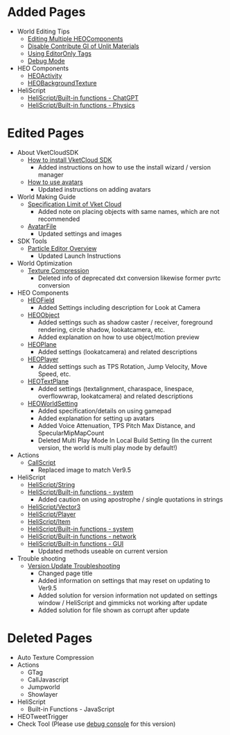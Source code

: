 # Added Pages
-  World Editing Tips
    - [Editing Multiple HEOComponents](https://vrhikky.github.io/VketCloudSDK_Documents/9.5/WorldEditingTips/MultiSelect_HEOComponents.html)
    - [Disable Contribute GI of Unlit Materials](https://vrhikky.github.io/VketCloudSDK_Documents/9.5/WorldEditingTips/DisableContributeGITool.html)
    - [Using EditorOnly Tags](https://vrhikky.github.io/VketCloudSDK_Documents/9.5/WorldEditingTips/EditorOnlyTag.html)
    - [Debug Mode](https://vrhikky.github.io/VketCloudSDK_Documents/9.5/WorldEditingTips/DebugMode.html)
- HEO Components
    - [HEOActivity](https://vrhikky.github.io/VketCloudSDK_Documents/9.5/ja/HEOComponents/HEOActivity.html)
    - [HEOBackgroundTexture](https://vrhikky.github.io/VketCloudSDK_Documents/9.5/HEOComponents/HEOBackgroundTexture.html)
- HeliScript
    - [HeliScript/Built-in functions - ChatGPT](https://vrhikky.github.io/VketCloudSDK_Documents/9.5/hs/hs_system_chatgpt.html)
    - [HeliScript/Built-in functions - Physics](https://vrhikky.github.io/VketCloudSDK_Documents/9.5/hs/hs_system_physics.html)

# Edited Pages
- About VketCloudSDK
    - [How to install VketCloud SDK](https://vrhikky.github.io/VketCloudSDK_Documents/9.5/AboutVketCloudSDK/SetupSDK_external.html)
        - Added instructions on how to use the install wizard / version manager
    - [How to use avatars](https://vrhikky.github.io/VketCloudSDK_Documents/9.5/AboutVketCloudSDK/SetupAvatar.html)
        - Updated instructions on adding avatars
- World Making Guide
    - [Specification Limit of Vket Cloud](https://vrhikky.github.io/VketCloudSDK_Documents/9.5/WorldMakingGuide/UnityGuidelines.html)
        - Added note on placing objects with same names, which are not recommended
    - [AvatarFile](https://vrhikky.github.io/VketCloudSDK_Documents/9.5/WorldMakingGuide/AvatarFile.html)
        - Updated settings and images
- SDK Tools
    - [Particle Editor Overview](https://vrhikky.github.io/VketCloudSDK_Documents/9.5/particleeditor/pe_about_particleeditor.html)
        - Updated Launch Instructions
- World Optimization
    - [Texture Compression](https://vrhikky.github.io/VketCloudSDK_Documents/9.5/heoexporter/he_TextureCompression.html)
        - Deleted info of deprecated dxt conversion likewise former pvrtc conversion
- HEO Components
    - [HEOField](https://vrhikky.github.io/VketCloudSDK_Documents/9.5/HEOComponents/HEOField.html)
        - Added Settings including description for Look at Camera
    - [HEOObject](https://vrhikky.github.io/VketCloudSDK_Documents/9.5/HEOComponents/HEOObject.html)
        - Added settings such as shadow caster / receiver, foreground rendering, circle shadow, lookatcamera, etc.
        - Added explanation on how to use object/motion preview
    - [HEOPlane](https://vrhikky.github.io/VketCloudSDK_Documents/9.5/HEOComponents/HEOPlane.html)
        - Added settings (lookatcamera) and related descriptions
    - [HEOPlayer](https://vrhikky.github.io/VketCloudSDK_Documents/9.5//HEOComponents/HEOPlayer.html)
        - Added settings such as TPS Rotation, Jump Velocity, Move Speed, etc.
    - [HEOTextPlane](https://vrhikky.github.io/VketCloudSDK_Documents/9.5/HEOComponents/HEOTextPlane.html)
        - Added settings (textalignment, charaspace, linespace, overflowwrap, lookatcamera) and related descriptions
    - [HEOWorldSetting](https://vrhikky.github.io/VketCloudSDK_Documents/9.5/HEOComponents/HEOWorldSetting.html)
        - Added specification/details on using gamepad
        - Added explanation for setting up avatars
        - Added Voice Attenuation, TPS Pitch Max Distance, and SpecularMipMapCount
        - Deleted Multi Play Mode In Local Build Setting (In the current version, the world is multi play mode by default!)
- Actions
    - [CallScript](https://vrhikky.github.io/VketCloudSDK_Documents/9.5/Actions/Programmatic/CallScript.html)
        - Replaced image to match Ver9.5
- HeliScript
    - [HeliScript/String](https://vrhikky.github.io/VketCloudSDK_Documents/9.5/hs/hs_string.html)
    - [HeliScript/Built-in functions - system](https://vrhikky.github.io/VketCloudSDK_Documents/9.5/hs/hs_system_function.html)
        - Added caution on using apostrophe / single quotations in strings
    - [HeliScript/Vector3](https://vrhikky.github.io/VketCloudSDK_Documents/9.5/hs/hs_struct_vector3.html)
    - [HeliScript/Player](https://vrhikky.github.io/VketCloudSDK_Documents/9.5/hs/hs_class_player.html)
    - [HeliScript/Item](https://vrhikky.github.io/VketCloudSDK_Documents/9.5/hs/hs_class_item.html)
    - [HeliScript/Built-in functions - system](https://vrhikky.github.io/VketCloudSDK_Documents/9.5/hs/hs_system_function.html)
    - [HeliScript/Built-in functions - network](https://vrhikky.github.io/VketCloudSDK_Documents/9.5/hs/hs_system_function_net.html)
    - [HeliScript/Built-in functions - GUI](https://vrhikky.github.io/VketCloudSDK_Documents/9.5/hs/hs_system_function_gui.html)
        - Updated methods useable on current version
- Trouble shooting
    - [Version Update Troubleshooting](https://vrhikky.github.io/VketCloudSDK_Documents/9.5/ja/troubleshooting/VersionUpdateTroubleshooting.html)
        - Changed page title
        - Added information on settings that may reset on updating to Ver9.5
        - Added solution for version information not updated on settings window / HeliScript and gimmicks not working after update
        - Added solution for file shown as corrupt after update

# Deleted Pages
- Auto Texture Compression
- Actions
    - GTag
    - CallJavascript
    - Jumpworld
    - Showlayer
- HeliScript
    - Built-in Functions - JavaScript
- HEOTweetTrigger
- Check Tool (Please use [debug console](https://vrhikky.github.io/VketCloudSDK_Documents/9.5/debugconsole/debugconsole.html) for this version)
